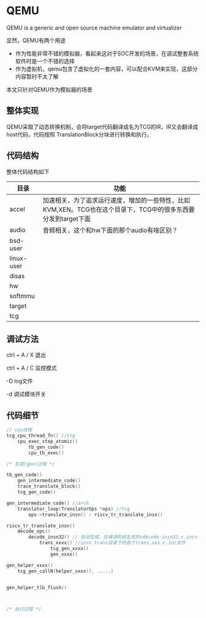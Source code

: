 # QEMU

QEMU is a generic and open source machine emulator and virtualizer

显然，QEMU有两个用途

- 作为性能非常不错的模拟器，看起来这对于SOC开发的场景，在调试整套系统软件时是一个不错的选择
- 作为虚拟机，qemu包含了虚拟化的一套内容，可以配合KVM来实现，这部分内容暂时不太了解

本文只针对QEMU作为模拟器的场景

## 整体实现

QEMU采取了动态转换机制，会将target代码翻译成名为TCG的IR，IR又会翻译成host代码，代码按照
TranslationBlock分块进行转换和执行。

## 代码结构

整体代码结构如下

目录 | 功能
---|---
accel | 加速相关，为了追求运行速度，增加的一些特性，比如KVM,XEN。TCG也在这个目录下，TCG中的很多东西要分发到target下面
audio | 音频相关，这个和hw下面的那个audio有啥区别？
bsd-user |
linux-user |
disas |
hw |
softmmu |
target |
tcg |




## 调试方法

ctrl + A / X 退出

ctrl + A / C 监控模式

-D log文件

-d 调试模块开关

## 代码细节

```c
// cpu线程
tcg_cpu_thread_fn() //tcg
    cpu_exec_step_atomic()
        tb_gen_code()
        cpu_tb_exec()

/* 生成(gen)过程 */

tb_gen_code()
    gen_intermediate_code()
    trace_translate_block()
    tcg_gen_code()

gen_intermediate_code() //arch
    translator_loop(TranslatorOps *ops) //tcg
        ops->translate_insn() : riscv_tr_translate_insn()

riscv_tr_translate_insn()
    decode_opc()
        decode_insn32() // 自动生成，在编译阶段生成的<decode-insn32.c.inc>
            trans_xxxx() //insn_trans目录下的各个trans_xxx_c.inc文件
                tcg_gen_xxxx()
                gen_xxxx()

gen_helper_xxxx()
    tcg_gen_callN(helper_xxxx(), .....)


gen_helper_tlb_flush()



/* 执行过程 */



```


